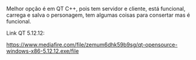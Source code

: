 Melhor opção é em QT C++, pois tem servidor e cliente, está funcional, carrega e salva o personagem, tem algumas coisas para consertar mas é funcional.


Link QT 5.12.12:

https://www.mediafire.com/file/zemum6dhk59b9sg/qt-opensource-windows-x86-5.12.12.exe/file
